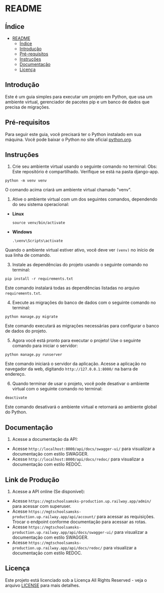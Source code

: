 # README

## Índice

- [README](#readme)
  - [Índice](#índice)
  - [Introdução](#introdução)
  - [Pré-requisitos](#pré-requisitos)
  - [Instruções](#instruções)
  - [Documentação](#documentação)
  - [Licença](#licença)

## Introdução

Este é um guia simples para executar um projeto em Python, que usa um ambiente virtual, gerenciador de pacotes pip e um banco de dados que precisa de migrações.

## Pré-requisitos

Para seguir este guia, você precisará ter o Python instalado em sua máquina. Você pode baixar o Python no site oficial [python.org](https://www.python.org/downloads/).

## Instruções

1. Crie seu ambiente virtual usando o seguinte comando no terminal:
   Obs: Este repositório é compartilhado. Verifique se está na pasta django-app.

```
python -m venv venv
```

O comando acima criará um ambiente virtual chamado "venv".

1. Ative o ambiente virtual com um dos seguintes comandos, dependendo do seu sistema operacional:

- **Linux**

  ```
  source venv/bin/activate
  ```

- **Windows**

  ```
  .\venv\Scripts\activate
  ```

Quando o ambiente virtual estiver ativo, você deve ver `(venv)` no início de sua linha de comando.

3. Instale as dependências do projeto usando o seguinte comando no terminal:

```
pip install -r requirements.txt
```

Este comando instalará todas as dependências listadas no arquivo `requirements.txt`.

4. Execute as migrações do banco de dados com o seguinte comando no terminal:

```
python manage.py migrate
```

Este comando executará as migrações necessárias para configurar o banco de dados do projeto.

5. Agora você está pronto para executar o projeto! Use o seguinte comando para iniciar o servidor:

```
python manage.py runserver
```

Este comando iniciará o servidor da aplicação. Acesse a aplicação no navegador da web, digitando `http://127.0.0.1:8000/` na barra de endereço.

6. Quando terminar de usar o projeto, você pode desativar o ambiente virtual com o seguinte comando no terminal:

```
deactivate
```

Este comando desativará o ambiente virtual e retornará ao ambiente global do Python.

## Documentação

1. Acesse a documentação da API:

- Acesse `http://localhost:8000/api/docs/swagger-ui/` para visualizar a documentação com estilo SWAGGER.
- Acesse `http://localhost:8000/api/docs/redoc/` para visualizar a documentação com estilo REDOC.

## Link de Produção

1. Acesse a API online (Se disponível):
- Acesse `https://mgtschoolsamsks-production.up.railway.app/admin/` para acessar com superuser.
- Acesse `https://mgtschoolsamsks-production.up.railway.app/api/account/` para acessar as requisições. Trocar o endpoint conforme documentação para acessar as rotas.
- Acesse `https://mgtschoolsamsks-production.up.railway.app/api/docs/swagger-ui/` para visualizar a documentação com estilo SWAGGER.
- Acesse `https://mgtschoolsamsks-production.up.railway.app/api/docs/redoc/` para visualizar a documentação com estilo REDOC.

## Licença

Este projeto está licenciado sob a Licença All Rights Reserved - veja o arquivo [LICENSE](../LICENSE.md) para mais detalhes.
